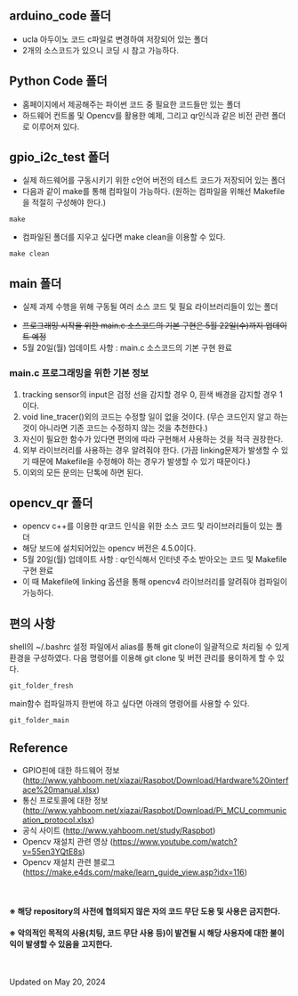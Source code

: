 
## arduino_code 폴더
* ucla 아두이노 코드 c파일로 변경하여 저장되어 있는 폴더 
* 2개의 소스코드가 있으니 코딩 시 참고 가능하다.

## Python Code 폴더
* 홈페이지에서 제공해주는 파이썬 코드 중 필요한 코드들만 있는 폴더
* 하드웨어 컨트롤 및 Opencv를 활용한 예제, 그리고 qr인식과 같은 비전 관련 폴더로 이루어져 있다.

## gpio_i2c_test 폴더
* 실제 하드웨어를 구동시키기 위한 c언어 버전의 테스트 코드가 저장되어 있는 폴더
* 다음과 같이 make를 통해 컴파일이 가능하다. (원하는 컴파일을 위해선 Makefile을 적절히 구성해야 한다.)
<pre><code>make</code></pre>
* 컴파일된 폴더를 지우고 싶다면 make clean을 이용할 수 있다.
<pre><code>make clean</code></pre>

## main 폴더
* 실제 과제 수행을 위해 구동될 여러 소스 코드 및 필요 라이브러리들이 있는 폴더
+ ~~프로그래밍 시작을 위한 main.c 소스코드의 기본 구현은 5월 22일(수)까지 업데이트 예정~~
+ 5월 20일(월) 업데이트 사항 : main.c 소스코드의 기본 구현 완료
### main.c 프로그래밍을 위한 기본 정보
1. tracking sensor의 input은 검정 선을 감지할 경우 0, 흰색 배경을 감지할 경우 1이다.
2. void line_tracer()외의 코드는 수정할 일이 없을 것이다. (무슨 코드인지 알고 하는 것이 아니라면 기존 코드는 수정하지 않는 것을 추천한다.)
3. 자신이 필요한 함수가 있다면 편의에 따라 구현해서 사용하는 것을 적극 권장한다.
4. 외부 라이브러리를 사용하는 경우 알려줘야 한다. (가끔 linking문제가 발생할 수 있기 때문에 Makefile을 수정해야 하는 경우가 발생할 수 있기 때문이다.)
5. 이외의 모든 문의는 단톡에 하면 된다.

## opencv_qr 폴더
* opencv c++를 이용한 qr코드 인식을 위한 소스 코드 및 라이브러리들이 있는 폴더
* 해당 보드에 설치되어있는 opencv 버전은 4.5.0이다.
* 5월 20일(월) 업데이트 사항 : qr인식해서 인터넷 주소 받아오는 코드 및 Makefile 구현 완료
* 이 때 Makefile에 linking 옵션을 통해 opencv4 라이브러리를 알려줘야 컴파일이 가능하다.

## 편의 사항
shell의 ~/.bashrc 설정 파일에서 alias를 통해 git clone이 일괄적으로 처리될 수 있게 환경을 구성하였다.
다음 명령어를 이용해 git clone 및 버전 관리를 용이하게 할 수 있다.
<pre><code>git_folder_fresh</code></pre>
main함수 컴파일까지 한번에 하고 싶다면 아래의 명령어를 사용할 수 있다.
<pre><code>git_folder_main</code></pre>

## Reference
* GPIO핀에 대한 하드웨어 정보 (http://www.yahboom.net/xiazai/Raspbot/Download/Hardware%20interface%20manual.xlsx)
* 통신 프로토콜에 대한 정보 (http://www.yahboom.net/xiazai/Raspbot/Download/Pi_MCU_communication_protocol.xlsx)
* 공식 사이트 (http://www.yahboom.net/study/Raspbot)
* Opencv 재설치 관련 영상 (https://www.youtube.com/watch?v=55en3YQtE8s)
* Opencv 재설치 관련 블로그 (https://make.e4ds.com/make/learn_guide_view.asp?idx=116)
<br/>
 
#### ※ 해당 repository의 사전에 협의되지 않은 자의 코드 무단 도용 및 사용은 금지한다. 
#### ※ 악의적인 목적의 사용(치팅, 코드 무단 사용 등)이 발견될 시 해당 사용자에 대한 불이익이 발생할 수 있음을 고지한다.
<br/>

Updated on May 20, 2024

